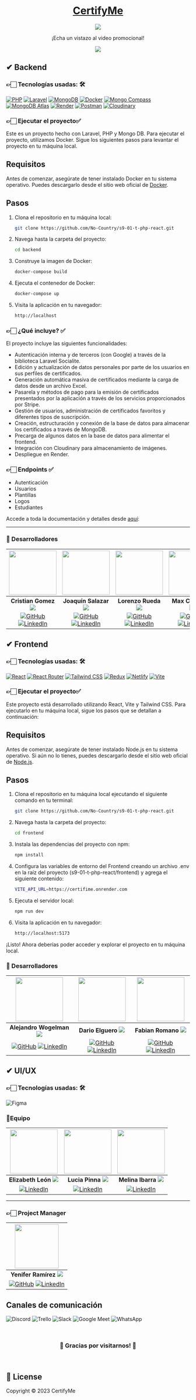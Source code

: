 <div align="center">
<h1>
<a href="" target="_blank" rel="noopener noreferrer">CertifyMe</a>
</h1>
<img src="https://i.pinimg.com/564x/ca/6d/c7/ca6dc747548ea72085a2187502c32df8.jpg">
<p>
<p>¡Echa un vistazo al video promocional!</p>
<a href="#" target="_blank" rel="noopener noreferrer">
  <img src="https://img.shields.io/badge/Ver%20video-FF0000?style=for-the-badge&logo=YouTube&logoColor=fff"/>
</a>
</div>

## ✔ Backend

### 👉🏻 Tecnologías usadas: 🛠️

[![PHP](https://img.shields.io/badge/PHP-8.1-777BB4?style=for-the-badge&logo=php&logoColor=white)](https://www.php.net/) [![Laravel](https://img.shields.io/badge/Laravel-9.0-FF2D20?style=for-the-badge&logo=laravel&logoColor=white)](https://laravel.com/) [![MongoDB](https://img.shields.io/badge/MongoDB-4ea94b?style=for-the-badge&logo=mongodb&logoColor=white)](https://www.mongodb.com/) [![Docker](https://img.shields.io/badge/Docker-2496ED?style=for-the-badge&logo=docker&logoColor=white)](https://www.docker.com/) [![Mongo Compass](https://img.shields.io/badge/Mongo%20Compass-47A248?style=for-the-badge&logo=mongodb&logoColor=white)](https://www.mongodb.com/products/compass) [![MongoDB Atlas](https://img.shields.io/badge/MongoDB%20Atlas-47A248?style=for-the-badge&logo=mongodb&logoColor=white)](https://www.mongodb.com/cloud/atlas) [![Render](https://img.shields.io/badge/Render-000000?style=for-the-badge&logo=render&logoColor=white)](https://render.com/) [![Postman](https://img.shields.io/badge/Postman-10.15-FF6C37?style=for-the-badge&logo=postman&logoColor=white)](https://www.postman.com/) [![Cloudinary](https://img.shields.io/badge/Cloudinary-777BB4?style=for-the-badge&logo=cloudinary&logoColor=white)](https://cloudinary.com/)



### 👉🏻 Ejecutar el proyecto✅

Este es un proyecto hecho con Laravel, PHP y Mongo DB.  Para ejecutar el proyecto, utilizamos Docker. Sigue los siguientes pasos para levantar el proyecto en tu máquina local.

## Requisitos

Antes de comenzar, asegúrate de tener instalado Docker en tu sistema operativo. Puedes descargarlo desde el sitio web oficial de [Docker](https://www.docker.com/).

## Pasos

1. Clona el repositorio en tu máquina local:

   ```bash
   git clone https://github.com/No-Country/s9-01-t-php-react.git
   ```

2. Navega hasta la carpeta del proyecto:

   ```bash
   cd backend
   ```

3. Construye la imagen de Docker:

   ```bash
   docker-compose build
   ```

4. Ejecuta el contenedor de Docker:

   ```bash
   docker-compose up
   ```

5. Visita la aplicación en tu navegador:

   ```bash
   http://localhost
   ```
### 👉🏻 ¿Qué incluye? ✅
El proyecto incluye las siguientes funcionalidades:

- Autenticación interna y de terceros (con Google) a través de la biblioteca Laravel Socialite.
- Edición y actualización de datos personales por parte de los usuarios en sus perfiles de certificados.
- Generación automática masiva de certificados mediante la carga de datos desde un archivo Excel.
- Pasarela y métodos de pago para la emisión de certificados presentados por la aplicación a través de los servicios proporcionados por Stripe.
- Gestión de usuarios, administración de certificados favoritos y diferentes tipos de suscripción.
- Creación, estructuración y conexión de la base de datos para almacenar los certificados a través de MongoDB.
- Precarga de algunos datos en la base de datos para alimentar el frontend.
- Integración con Cloudinary para almacenamiento de imágenes.
- Despliegue en Render.
### 👉🏻 Endpoints ✅

- Autenticación
- Usuarios
- Plantillas
- Logos
- Estudiantes

Accede a toda la documentación y detalles desde [aquí](https://documenter.getpostman.com/view/26338219/2s93zE2zTy#4fac96fb-925b-445d-a4cc-0e948d27061b):



<hr>

### 🤝 Desarrolladores

|  <img src="https://avatars.githubusercontent.com/u/67226453?v=4" width="130" height="120">  | <img src="https://ca.slack-edge.com/T032Y55Q6VC-U05C292PE5T-2fc9c6242836-512" width="130" height="120">  | <img src="https://ca.slack-edge.com/T032Y55Q6VC-U055HNSNZC0-c4a5215a1474-512" width="130" height="120">  | <img src="https://avatars.githubusercontent.com/u/120438097?s=400&u=9c838630ee47f4db3bfeb728d062ad4bfb2586a9&v=4" width="130" height="120">|
|:-:|:-:|:-:|:-:|
| **Cristian Gomez** <img src="https://i.ibb.co/Ln0vhg4/AR.png"> | **Joaquín Salazar** <img src="https://i.ibb.co/Ln0vhg4/AR.png">| **Lorenzo Rueda** <img src="https://i.ibb.co/276DbnR/VE.png"> | **Max Cereceda** <img src="https://i.ibb.co/sj22SZS/PE.png"> |
| [![GitHub](https://img.shields.io/badge/GitHub-%23121011.svg?&style=for-the-badge&logo=github&logoColor=white)](https://github.com/cristiangomezdev) [![LinkedIn](https://img.shields.io/badge/LinkedIn-%230077B5.svg?&style=for-the-badge&logo=linkedin&logoColor=white)](https://www.linkedin.com/in/cristiangomezdev/) | [![GitHub](https://img.shields.io/badge/GitHub-%23121011.svg?&style=for-the-badge&logo=github&logoColor=white)](https://github.com/JoaquinJS18) [![LinkedIn](https://img.shields.io/badge/LinkedIn-%230077B5.svg?&style=for-the-badge&logo=linkedin&logoColor=white)](https://www.linkedin.com/in/jes%C3%BAs-joaqu%C3%ADn-salazar-888668261/) | [![GitHub](https://img.shields.io/badge/GitHub-%23121011.svg?&style=for-the-badge&logo=github&logoColor=white)](https://github.com/zightcode) [![LinkedIn](https://img.shields.io/badge/LinkedIn-%230077B5.svg?&style=for-the-badge&logo=linkedin&logoColor=white)](https://www.linkedin.com/in/lorenzo-rueda-582758263/) | [![GitHub](https://img.shields.io/badge/GitHub-%23121011.svg?&style=for-the-badge&logo=github&logoColor=white)](https://github.com/cereceda1991) [![LinkedIn](https://img.shields.io/badge/LinkedIn-%230077B5.svg?&style=for-the-badge&logo=linkedin&logoColor=white)](https://www.linkedin.com/in/maxcereceda/) |


## ✔ Frontend

### 👉🏻 Tecnologías usadas: 🛠️
[![React](https://img.shields.io/badge/React-61DAFB?style=for-the-badge&logo=react&logoColor=white)](https://reactjs.org/)
[![React Router](https://img.shields.io/badge/React_Router-f44250?style=for-the-badge&logo=reactrouter&logoColor=white)](https://reactrouter.com) [![Tailwind CSS](https://img.shields.io/badge/Tailwind%20CSS-38b2ac?style=for-the-badge&logo=tailwind-css&logoColor=white)](https://tailwindcss.com/) [![Redux](https://img.shields.io/badge/Redux-764ABC?style=for-the-badge&logo=redux&logoColor=white)](https://redux.js.org/) [![Netlify](https://img.shields.io/badge/Netlify-00C7B7?style=for-the-badge&logo=netlify&logoColor=white)](https://www.netlify.com/) [![Vite](https://img.shields.io/badge/Vite-646CFF?style=for-the-badge&logo=vite&logoColor=white)](https://vitejs.dev/)    


### 👉🏻 Ejecutar el proyecto✅

Este proyecto está desarrollado utilizando React, Vite y Tailwind CSS. Para ejecutarlo en tu máquina local, sigue los pasos que se detallan a continuación:

## Requisitos

Antes de comenzar, asegúrate de tener instalado Node.js en tu sistema operativo. Si aún no lo tienes, puedes descargarlo desde el sitio web oficial de [Node.js](https://nodejs.org/es).

## Pasos

1. Clona el repositorio en tu máquina local ejecutando el siguiente comando en tu terminal:

   ```bash
   git clone https://github.com/No-Country/s9-01-t-php-react.git
   ```

2. Navega hasta la carpeta del proyecto:

   ```bash
   cd frontend
   ```

3. Instala las dependencias del proyecto con npm:

   ```bash
   npm install
   ```
4. Configura las variables de entorno del Frontend creando un archivo .env en la raíz del proyecto (s9-01-t-php-react/frontend) y agrega el siguiente contenido:

   ```bash
   VITE_API_URL=https://certifime.onrender.com

   ```

5. Ejecuta el servidor local:

   ```bash
   npm run dev
   ```

6. Visita la aplicación en tu navegador:

   ```bash
   http://localhost:5173
   ```

¡Listo! Ahora deberías poder acceder y explorar el proyecto en tu máquina local.

### 🤝 Desarrolladores

|  <img src="https://ca.slack-edge.com/T032Y55Q6VC-U041T9HR280-5d470ea08fa5-512" width="130" height="120">  | <img src="https://ca.slack-edge.com/T032Y55Q6VC-U04FMD0KRC1-466d09173211-512" width="130" height="120">  | <img src="https://ca.slack-edge.com/T032Y55Q6VC-U04FABXRJQ3-53198834049f-512" width="130" height="120">  | 
|:-:|:-:|:-:|
| **Alejandro Wogelman** <img src="https://i.ibb.co/Ln0vhg4/AR.png"> | **Dario Elguero** <img src="https://i.ibb.co/Ln0vhg4/AR.png">| **Fabian Romano** <img src="https://i.ibb.co/Ln0vhg4/AR.png"> 
| [![GitHub](https://img.shields.io/badge/GitHub-%23121011.svg?&style=for-the-badge&logo=github&logoColor=white)](https://github.com/AlejandroWogelman) [![LinkedIn](https://img.shields.io/badge/LinkedIn-%230077B5.svg?&style=for-the-badge&logo=linkedin&logoColor=white)](https://www.linkedin.com/in/alejandrowogel/) | [![GitHub](https://img.shields.io/badge/GitHub-%23121011.svg?&style=for-the-badge&logo=github&logoColor=white)](https://github.com/Dario-Elguero) [![LinkedIn](https://img.shields.io/badge/LinkedIn-%230077B5.svg?&style=for-the-badge&logo=linkedin&logoColor=white)](https://www.linkedin.com/in/dario-elguero/) | [![GitHub](https://img.shields.io/badge/GitHub-%23121011.svg?&style=for-the-badge&logo=github&logoColor=white)](https://github.com/fabianeromano) [![LinkedIn](https://img.shields.io/badge/LinkedIn-%230077B5.svg?&style=for-the-badge&logo=linkedin&logoColor=white)](https://www.linkedin.com/in/fabian-edgardo-romano/) | 
## ✔ UI/UX

### 👉🏻 Tecnologías usadas: 🛠️

![Figma](https://img.shields.io/badge/Figma-%23F24E1E.svg?style=for-the-badge&logo=Figma&logoColor=white) 
### 🤝Equipo

|  <img src="https://ca.slack-edge.com/T032Y55Q6VC-U054DFJSR2T-3ea5ea0b27f6-512" width="130" height="120">  | <img src="https://ca.slack-edge.com/T032Y55Q6VC-U05C29Q39HB-0d27fa529f29-512" width="130" height="120">  | <img src="https://ca.slack-edge.com/T032Y55Q6VC-U055HNFUZFA-05a3f85b9724-512" width="130" height="120">  | 
|:-:|:-:|:-:|
| **Elizabeth León** <img src="https://i.ibb.co/Ln0vhg4/AR.png"> | **Lucia Pinna** <img src="https://i.ibb.co/Ln0vhg4/AR.png">| **Melina Ibarra**  <img src="https://i.ibb.co/Ln0vhg4/AR.png"> | 
 [![LinkedIn](https://img.shields.io/badge/LinkedIn-%230077B5.svg?&style=for-the-badge&logo=linkedin&logoColor=white)](https://www.linkedin.com/in/elizabethleonperez/) |  [![LinkedIn](https://img.shields.io/badge/LinkedIn-%230077B5.svg?&style=for-the-badge&logo=linkedin&logoColor=white)](https://www.linkedin.com/in/lucia-pinna/) | [![LinkedIn](https://img.shields.io/badge/LinkedIn-%230077B5.svg?&style=for-the-badge&logo=linkedin&logoColor=white)](https://www.linkedin.com/in/melina-ibarra-a487a2b4/) 
<hr>

### 👉🏻 Project Manager
| <img src="https://ca.slack-edge.com/T032Y55Q6VC-U040WM4U2DC-b96518bf221e-512" width="120" height="120">|
| :-: |
| **Yenifer Ramírez** <img src="https://i.ibb.co/276DbnR/VE.png">|
| [![GitHub](https://img.shields.io/badge/GitHub-%23121011.svg?&style=for-the-badge&logo=github&logoColor=white)](https://github.com/yeniferrosana) [![LinkedIn](https://img.shields.io/badge/LinkedIn-%230077B5.svg?&style=for-the-badge&logo=linkedin&logoColor=white)](https://www.linkedin.com/in/yeniferrosana/) |


## Canales de comunicación  

![Discord](https://img.shields.io/badge/Discord-5865F2?style=for-the-badge&logo=Discord&logoColor=fff) ![Trello](https://img.shields.io/badge/Trello-095ED8?style=for-the-badge&logo=Trello&logoColor=fff) ![Slack](https://img.shields.io/badge/Slack-%234A154B?style=for-the-badge&logo=Slack&logoColor=white) ![Google Meet](https://img.shields.io/badge/Google_Meet-FF0000?style=for-the-badge&logo=Google-Meet&logoColor=fff) ![WhatsApp](https://img.shields.io/badge/WhatsApp-25D366?style=for-the-badge&logo=WhatsApp&logoColor=fff)

  

<br/>

<h3 align="center">🎉 Gracias por visitarnos! 🎉</h3>

<br/>

## 📜 License

Copyright © 2023 CertifyMe
